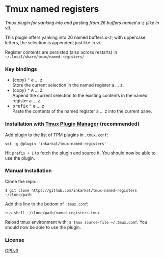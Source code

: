 # Tmux named registers

_Tmux plugin for yanking into and pasting from 26 buffers named a-z (like in vi)._

This plugin offers yanking into 26 named buffers _a-z_; with uppercase letters, the selection is appended; just like in vi.

Register contents are persisted (also across restarts) in `~/.local/share/tmux/named-registers/`

### Key bindings

- {copy} <kbd>"</kbd> <kbd>a</kbd> ... <kbd>z</kbd> <br>
  Store the current selection in the named register a ... z.
- {copy} <kbd>"</kbd> <kbd>A</kbd> ... <kbd>Z</kbd> <br>
  Append the current selection to the existing contents in the named register a ... z.
- <kbd>prefix</kbd> <kbd>"</kbd> <kbd>a</kbd> ... <kbd>z</kbd> <br>
  Paste the contents of the named register a ... z into the current pane.

### Installation with [Tmux Plugin Manager](https://github.com/tmux-plugins/tpm) (recommended)

Add plugin to the list of TPM plugins in `.tmux.conf`:

    set -g @plugin 'inkarkat/tmux-named-registers'

Hit `prefix + I` to fetch the plugin and source it. You should now be able to use the plugin.

### Manual Installation

Clone the repo:

    $ git clone https://github.com/inkarkat/tmux-named-registers ~/clone/path

Add this line to the bottom of `.tmux.conf`:

    run-shell ~/clone/path/named-registers.tmux

Reload tmux environment with: `$ tmux source-file ~/.tmux.conf`. You should now be able to use the plugin.

### License

[GPLv3](LICENSE)
